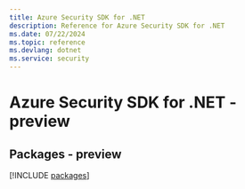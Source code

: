```yaml
---
title: Azure Security SDK for .NET
description: Reference for Azure Security SDK for .NET
ms.date: 07/22/2024
ms.topic: reference
ms.devlang: dotnet
ms.service: security
---
```

# Azure Security SDK for .NET - preview
## Packages - preview
[!INCLUDE [packages](security-index.md)]